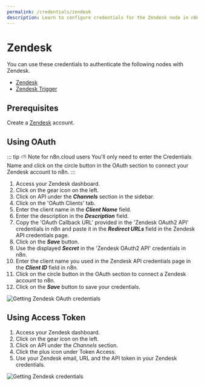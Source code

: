 ```yaml
---
permalink: /credentials/zendesk
description: Learn to configure credentials for the Zendesk node in n8n
---
```


# Zendesk

You can use these credentials to authenticate the following nodes with Zendesk.
- [Zendesk](../../nodes-library/nodes/Zendesk/README.md)
- [Zendesk Trigger](../../nodes-library/trigger-nodes/ZendeskTrigger/README.md)

## Prerequisites

Create a [Zendesk](https://zendesk.com/) account.

## Using OAuth

::: tip ⛅️ Note for n8n.cloud users
You'll only need to enter the Credentials Name and click on the circle button in the OAuth section to connect your Zendesk account to n8n.
:::

1. Access your Zendesk dashboard.
2. Click on the gear icon on the left.
3. Click on API under the ***Channels*** section in the sidebar.
4. Click on the 'OAuth Clients' tab.
5. Enter the client name in the ***Client Name*** field.
6. Enter the description in the ***Description*** field.
7. Copy the 'OAuth Callback URL' provided in the 'Zendesk OAuth2 API' credentials in n8n and paste it in the ***Redirect URLs*** field in the Zendesk API credentials page.
8. Click on the ***Save*** button.
9. Use the displayed ***Secret*** in the 'Zendesk OAuth2 API' credentials in n8n.
10. Enter the client name you used in the Zendesk API credentials page in the ***Client ID*** field in n8n.
11. Click on the circle button in the OAuth section to connect a Zendesk account to n8n.
12. Click on the ***Save*** button to save your credentials.

![Getting Zendesk OAuth credentials](./using-oauth.gif)

## Using Access Token

1. Access your Zendesk dashboard.
2. Click on the gear icon on the left.
3. Click on API under the *Channels* section.
4. Click the plus icon under Token Access.
5. Use your Zendesk email, URL and the API token in your Zendesk credentials.

![Getting Zendesk credentials](./using-access-token.gif)
